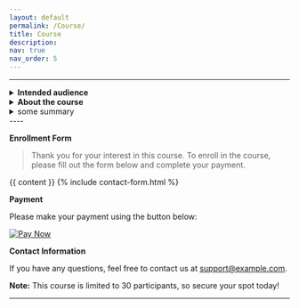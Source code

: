 ```yaml
---
layout: default
permalink: /Course/
title: Course
description: 
nav: true
nav_order: 5
---
```


----

<details>
<summary><b>Intended audience</b></summary>
	<pre style="background: #d6d2d2;color:black;
            padding:5px; font-size: 14px;">
this is a test 
- another test
- another test </pre>
</details>

<details>
  <summary><b>About the course</b></summary>
	<pre>
this is a test 
- another test
- another test 
	</pre>
</details>

<details>
<summary>some summary</summary>

A list
- Another list item
- <details><summary>some summary</summary>Lorem ipsum dolor sit amet, consectetur adipiscing elit. Nunc est tellus, convallis eget vulputate ut, eleifend vel mauris. Maecenas consequat aliquam tortor quis bibendum</details>
- Another list item

</details>
----

**Enrollment Form**

> Thank you for your interest in this course. To enroll in the course, please fill out the form below and complete your payment.

{{ content }}
{% include contact-form.html %}

**Payment**

Please make your payment using the button below:

[![Pay Now](https://via.placeholder.com/150x50?text=Pay+Now)](https://yourpaymentlink.com)

**Contact Information**

If you have any questions, feel free to contact us at [support@example.com](mailto:support@example.com).

**Note:** This course is limited to 30 participants, so secure your spot today!



---
